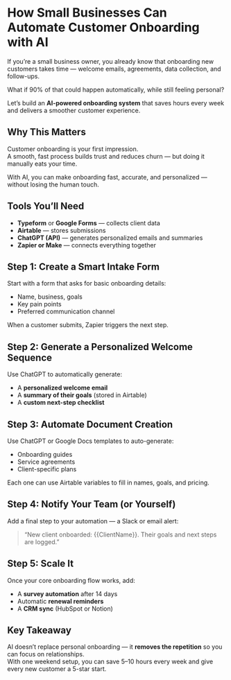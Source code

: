 # How Small Businesses Can Automate Customer Onboarding with AI

If you’re a small business owner, you already know that onboarding new customers takes time — welcome emails, agreements, data collection, and follow-ups.  

What if 90% of that could happen automatically, while still feeling personal?

Let’s build an **AI-powered onboarding system** that saves hours every week and delivers a smoother customer experience.

## Why This Matters

Customer onboarding is your first impression.  
A smooth, fast process builds trust and reduces churn — but doing it manually eats your time.  

With AI, you can make onboarding fast, accurate, and personalized — without losing the human touch.

## Tools You’ll Need

- **Typeform** or **Google Forms** — collects client data  
- **Airtable** — stores submissions  
- **ChatGPT (API)** — generates personalized emails and summaries  
- **Zapier or Make** — connects everything together

## Step 1: Create a Smart Intake Form

Start with a form that asks for basic onboarding details:
- Name, business, goals  
- Key pain points  
- Preferred communication channel  

When a customer submits, Zapier triggers the next step.

## Step 2: Generate a Personalized Welcome Sequence

Use ChatGPT to automatically generate:
- A **personalized welcome email**  
- A **summary of their goals** (stored in Airtable)  
- A **custom next-step checklist**

## Step 3: Automate Document Creation

Use ChatGPT or Google Docs templates to auto-generate:
- Onboarding guides  
- Service agreements  
- Client-specific plans  

Each one can use Airtable variables to fill in names, goals, and pricing.

## Step 4: Notify Your Team (or Yourself)

Add a final step to your automation — a Slack or email alert:
> “New client onboarded: {{ClientName}}. Their goals and next steps are logged.”

## Step 5: Scale It

Once your core onboarding flow works, add:
- A **survey automation** after 14 days  
- Automatic **renewal reminders**  
- A **CRM sync** (HubSpot or Notion)

## Key Takeaway

AI doesn’t replace personal onboarding — it **removes the repetition** so you can focus on relationships.  
With one weekend setup, you can save 5–10 hours every week and give every new customer a 5-star start.
